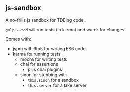 js-sandbox
---

A no-frills js sandbox for TDDing code.

`gulp --tdd` will run tests (in karma) and watch for changes.

Comes with:

* jspm with 6to5 for writing ES6 code
* karma for running tests
  * mocha for writing tests
  * chai for assertions
    * plus chai plugins
  * sinon for stubbing with
    * `this.sinon` for a sandbox
    * `this.server` for a fake server

